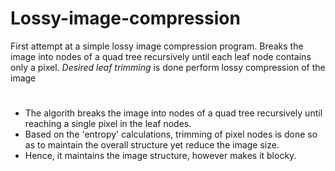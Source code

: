 # Lossy-image-compression

First attempt at a simple lossy image compression program. Breaks the image into nodes of a quad tree recursively until each leaf node contains only a pixel. *Desired leaf trimming* is done perform lossy compression of the image

#
- The algorith breaks the image into nodes of a quad tree recursively until reaching a single pixel in the leaf nodes. 
- Based on the 'entropy' calculations, trimming of pixel nodes is done so as to maintain the overall structure yet reduce the image size.
- Hence, it maintains the image structure, however makes it blocky.
